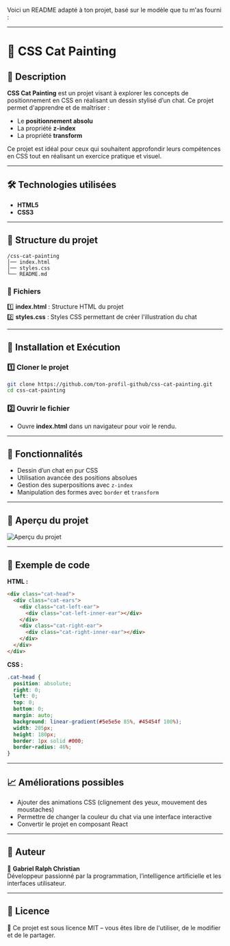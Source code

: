 Voici un README adapté à ton projet, basé sur le modèle que tu m'as fourni :

---

# 🎨 CSS Cat Painting

## 📌 Description
**CSS Cat Painting** est un projet visant à explorer les concepts de positionnement en CSS en réalisant un dessin stylisé d’un chat. Ce projet permet d'apprendre et de maîtriser :

- Le **positionnement absolu**
- La propriété **z-index**
- La propriété **transform**

Ce projet est idéal pour ceux qui souhaitent approfondir leurs compétences en CSS tout en réalisant un exercice pratique et visuel.

---

## 🛠️ Technologies utilisées
- **HTML5**
- **CSS3**

---

## 📂 Structure du projet

```
/css-cat-painting
│── index.html
│── styles.css
└── README.md
```

### 📜 Fichiers
1️⃣ **index.html** : Structure HTML du projet  
2️⃣ **styles.css** : Styles CSS permettant de créer l'illustration du chat  

---

## 🚀 Installation et Exécution

### 1️⃣ Cloner le projet
```sh
git clone https://github.com/ton-profil-github/css-cat-painting.git
cd css-cat-painting
```

### 2️⃣ Ouvrir le fichier
- Ouvre **index.html** dans un navigateur pour voir le rendu.

---

## 🎯 Fonctionnalités

- Dessin d’un chat en pur CSS
- Utilisation avancée des positions absolues
- Gestion des superpositions avec `z-index`
- Manipulation des formes avec `border` et `transform`

---

## 📌 Aperçu du projet

![Aperçu du projet](./image.png)

---

## 🔗 Exemple de code

**HTML :**
```html
<div class="cat-head">
  <div class="cat-ears">
    <div class="cat-left-ear">
      <div class="cat-left-inner-ear"></div>
    </div>
    <div class="cat-right-ear">
      <div class="cat-right-inner-ear"></div>
    </div>
  </div>
</div>
```

**CSS :**
```css
.cat-head {
  position: absolute;
  right: 0;
  left: 0;
  top: 0;
  bottom: 0;
  margin: auto;
  background: linear-gradient(#5e5e5e 85%, #45454f 100%);
  width: 205px;
  height: 180px;
  border: 1px solid #000;
  border-radius: 46%;
}
```

---

## 📈 Améliorations possibles
- Ajouter des animations CSS (clignement des yeux, mouvement des moustaches)
- Permettre de changer la couleur du chat via une interface interactive
- Convertir le projet en composant React

---

## 📝 Auteur
📝 **Gabriel Ralph Christian**  
Développeur passionné par la programmation, l’intelligence artificielle et les interfaces utilisateur.

---

## 📜 Licence
📜 Ce projet est sous licence MIT – vous êtes libre de l'utiliser, de le modifier et de le partager.
